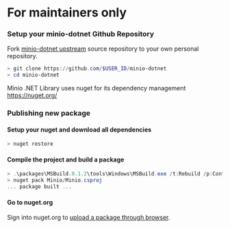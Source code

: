 # For maintainers only

### Setup your minio-dotnet Github Repository

Fork [minio-dotnet upstream](https://github.com/minio/minio-dotnet/fork) source repository to your own personal repository.
```powershell
> git clone https://github.com/$USER_ID/minio-dotnet
> cd minio-dotnet
```

Minio .NET Library uses nuget for its dependency management https://nuget.org/

### Publishing new package

#### Setup your nuget and download all dependencies

```powershell
> nuget restore
```

#### Compile the project and build a package

```powershell
> .\packages\MSBuild.0.1.2\tools\Windows\MSBuild.exe /t:Rebuild /p:Configuration=Release
> nuget pack Minio/Minio.csproj
... package built ...
```

#### Go to nuget.org

Sign into nuget.org to [upload a package through browser](https://www.nuget.org/users/account/LogOn?ReturnUrl=%2Fpackages%2Fupload).